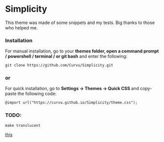 <h1> Simplicity </h1>
This theme was made of some snippets and my tests.
Big thanks to those who helped me.

### Installation

For manual installation, go to your **themes folder, open a command prompt / powershell / terminal / or git bash** and enter the following:

```markdown
git clone https://github.com/Curvu/Simplicity.git
```

### or

For quick installation, go to **Settings -> Themes -> Quick CSS** and copy-paste the following code:

```markdown
@import url("https://curvu.github.io/Simplicity/theme.css");
```
### TODO:
```markdown
make translucent
```
[this](https://prnt.sc/vrqmc4)
